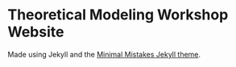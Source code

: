 # Theoretical Modeling Workshop Website

Made using Jekyll and the [Minimal Mistakes Jekyll theme](https://github.com/mmistakes/minimal-mistakes).
